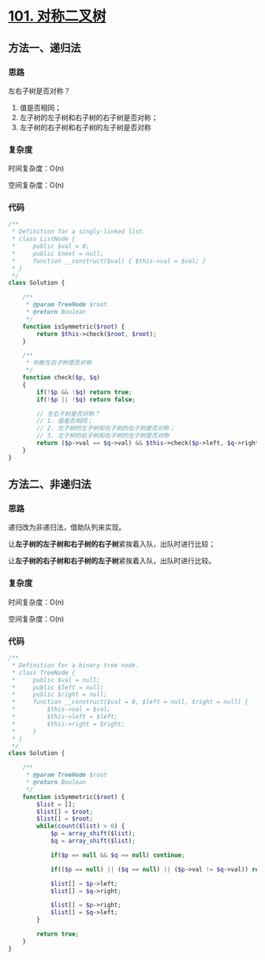# [101. 对称二叉树](https://leetcode.cn/problems/symmetric-tree/)

## 方法一、递归法

### 思路

左右子树是否对称？
1. 值是否相同；
2. 左子树的左子树和右子树的右子树是否对称；
3. 左子树的右子树和右子树的左子树是否对称

### 复杂度

时间复杂度：O(n)

空间复杂度：O(n)

### 代码

```php
/**
 * Definition for a singly-linked list.
 * class ListNode {
 *     public $val = 0;
 *     public $next = null;
 *     function __construct($val) { $this->val = $val; }
 * }
 */
class Solution {

    /**
     * @param TreeNode $root
     * @return Boolean
     */
    function isSymmetric($root) {
        return $this->check($root, $root);
    }

    /**
     * 判断左右子树是否对称
     */
    function check($p, $q)
    {
        if(!$p && !$q) return true;
        if(!$p || !$q) return false;

        // 左右子树是否对称？
        // 1. 值是否相同；
        // 2. 左子树的左子树和右子树的右子树是否对称；
        // 3. 左子树的右子树和右子树的左子树是否对称
        return ($p->val == $q->val) && $this->check($p->left, $q->right) && $this->check($p->right, $q->left);
    }
}
```

## 方法二、非递归法

### 思路

递归改为非递归法，借助队列来实现。

让**左子树的左子树和右子树的右子树**紧挨着入队，出队时进行比较；

让**左子树的右子树和右子树的左子树**紧挨着入队，出队时进行比较。

### 复杂度

时间复杂度：O(n)

空间复杂度：O(n)

### 代码

```php
/**
 * Definition for a binary tree node.
 * class TreeNode {
 *     public $val = null;
 *     public $left = null;
 *     public $right = null;
 *     function __construct($val = 0, $left = null, $right = null) {
 *         $this->val = $val;
 *         $this->left = $left;
 *         $this->right = $right;
 *     }
 * }
 */
class Solution {

    /**
     * @param TreeNode $root
     * @return Boolean
     */
    function isSymmetric($root) {
        $list = [];
        $list[] = $root;
        $list[] = $root;
        while(count($list) > 0) {
            $p = array_shift($list);
            $q = array_shift($list);

            if($p == null && $q == null) continue;

            if(($p == null) || ($q == null) || ($p->val != $q->val)) return false;

            $list[] = $p->left;
            $list[] = $q->right;

            $list[] = $p->right;
            $list[] = $q->left;
        }

        return true;
    }
}
```